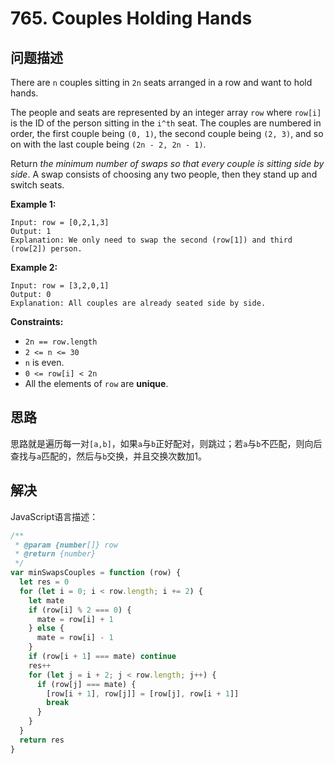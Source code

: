 # 765. Couples Holding Hands

## 问题描述

There are `n` couples sitting in `2n` seats arranged in a row and want to hold hands.

The people and seats are represented by an integer array `row` where `row[i]` is the ID of the person sitting in the `i^th` seat. The couples are numbered in order, the first couple being `(0, 1)`, the second couple being `(2, 3)`, and so on with the last couple being `(2n - 2, 2n - 1)`.

Return *the minimum number of swaps so that every couple is sitting side by side*. A swap consists of choosing any two people, then they stand up and switch seats.

**Example 1:**

```
Input: row = [0,2,1,3]
Output: 1
Explanation: We only need to swap the second (row[1]) and third (row[2]) person.
```

**Example 2:**

```
Input: row = [3,2,0,1]
Output: 0
Explanation: All couples are already seated side by side.
```

**Constraints:**

- `2n == row.length`
- `2 <= n <= 30`
- `n` is even.
- `0 <= row[i] < 2n`
- All the elements of `row` are **unique**.

## 思路

思路就是遍历每一对`[a,b]`，如果`a`与`b`正好配对，则跳过；若`a`与`b`不匹配，则向后查找与`a`匹配的，然后与`b`交换，并且交换次数加1。

## 解决

JavaScript语言描述：

```javascript
/**
 * @param {number[]} row
 * @return {number}
 */
var minSwapsCouples = function (row) {
  let res = 0
  for (let i = 0; i < row.length; i += 2) {
    let mate
    if (row[i] % 2 === 0) {
      mate = row[i] + 1
    } else {
      mate = row[i] - 1
    }
    if (row[i + 1] === mate) continue
    res++
    for (let j = i + 2; j < row.length; j++) {
      if (row[j] === mate) {
        [row[i + 1], row[j]] = [row[j], row[i + 1]]
        break
      }
    }
  }
  return res
}
```
